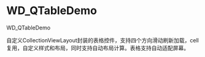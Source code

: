 # WD_QTableDemo
WD_QTableDemo

自定义CollectionViewLayout封装的表格控件，支持四个方向滑动刷新加载，cell复用，自定义样式和布局，同时支持自动布局计算。表格支持自动适配屏幕。
